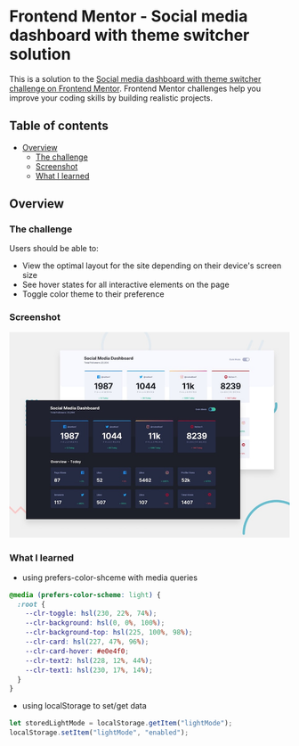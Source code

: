 # Frontend Mentor - Social media dashboard with theme switcher solution

This is a solution to the [Social media dashboard with theme switcher challenge on Frontend Mentor](https://www.frontendmentor.io/challenges/social-media-dashboard-with-theme-switcher-6oY8ozp_H). Frontend Mentor challenges help you improve your coding skills by building realistic projects.

## Table of contents

- [Overview](#overview)
  - [The challenge](#the-challenge)
  - [Screenshot](#screenshot)
  - [What I learned](#what-i-learned)

## Overview

### The challenge

Users should be able to:

- View the optimal layout for the site depending on their device's screen size
- See hover states for all interactive elements on the page
- Toggle color theme to their preference

### Screenshot

![](./design/desktop-preview.jpg)

### What I learned

- using prefers-color-shceme with media queries

```css
@media (prefers-color-scheme: light) {
  :root {
    --clr-toggle: hsl(230, 22%, 74%);
    --clr-background: hsl(0, 0%, 100%);
    --clr-background-top: hsl(225, 100%, 98%);
    --clr-card: hsl(227, 47%, 96%);
    --clr-card-hover: #e0e4f0;
    --clr-text2: hsl(228, 12%, 44%);
    --clr-text1: hsl(230, 17%, 14%);
  }
}
```

- using localStorage to set/get data

```js
let storedLightMode = localStorage.getItem("lightMode");
localStorage.setItem("lightMode", "enabled");
```
